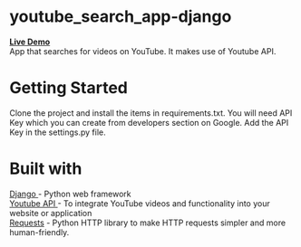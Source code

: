 # youtube_search_app-django
<b> <a href="http://utubesearch.herokuapp.com/"> Live Demo </a></b> <br>
App that searches for videos on YouTube. It makes use of Youtube API.

# Getting Started
Clone the project and install the items in requirements.txt. You will need API Key which you can create from developers section on Google. Add the API Key in the settings.py file. 

# Built with 
 <a href="https://www.djangoproject.com/"> Django </a> - Python web framework <br>
 <a href="https://developers.google.com/youtube/v3/">Youtube API </a> - To integrate YouTube videos and functionality into your website or application <br>
 <a href="https://2.python-requests.org/en/master/">Requests</a> - Python HTTP library to make HTTP requests simpler and more human-friendly.

